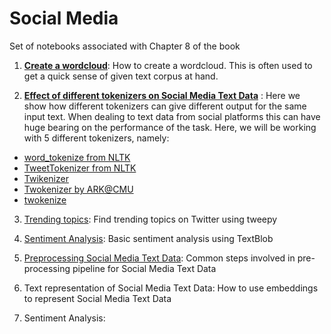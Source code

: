 
# Social Media

Set of notebooks associated with Chapter 8 of the book

1. **[Create a wordcloud](https://github.com/practical-nlp/practical-nlp/blob/master/Ch8/WordCloud.ipynb)**: How to create a wordcloud. This is often used to get a quick sense of given text corpus at hand.

2. **[Effect of different tokenizers on Social Media Text Data](https://github.com/practical-nlp/practical-nlp/blob/master/Ch8/DifferentTokenizers.ipynb)** : Here we show how different tokenizers can give different output for the same input text. When dealing to text data from social platforms this can have huge bearing on the performance of the task.  Here, we will be working with 5 different tokenizers, namely:

  - [word_tokenize from NLTK](https://www.nltk.org/api/nltk.tokenize.html)
  - [TweetTokenizer from NLTK](https://www.nltk.org/api/nltk.tokenize.html)
  - [Twikenizer](https://pypi.org/project/twikenizer/)
  - [Twokenizer by ARK@CMU](http://www.cs.cmu.edu/~ark/TweetNLP/)
  - [twokenize](https://github.com/leondz/twokenize)
    

3. [Trending topics](https://github.com/practical-nlp/practical-nlp/blob/master/Ch8/TrendingTopics.ipynb): Find trending topics on Twitter using tweepy

4. [Sentiment Analysis](https://github.com/practical-nlp/practical-nlp/blob/master/Ch8/Textblob.ipynb): Basic sentiment analysis using TextBlob 

5. [Preprocessing Social Media Text Data](https://github.com/practical-nlp/practical-nlp/blob/master/Ch8/smtd_preprocessing.py): Common steps involved in pre-processing pipeline for Social Media Text Data

6. Text representation of Social Media Text Data: How to use embeddings to represent Social Media Text Data

8. Sentiment Analysis:  
